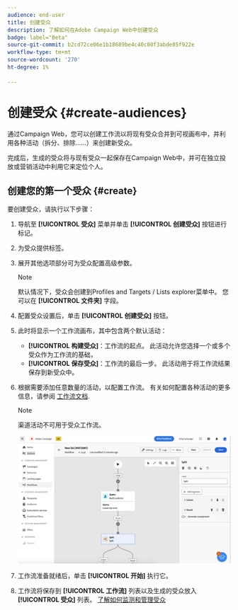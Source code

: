 ```yaml
---
audience: end-user
title: 创建受众
description: 了解如何在Adobe Campaign Web中创建受众
badge: label="Beta"
source-git-commit: b2cd72ce06e1b18689be4c40c80f3abde85f922e
workflow-type: tm+mt
source-wordcount: '270'
ht-degree: 1%

---
```



# 创建受众 {#create-audiences}

通过Campaign Web，您可以创建工作流以将现有受众合并到可视画布中，并利用各种活动（拆分、排除……）来创建新受众。

完成后，生成的受众将与现有受众一起保存在Campaign Web中，并可在独立投放或营销活动中利用它来定位个人。

## 创建您的第一个受众 {#create}

要创建受众，请执行以下步骤：

1. 导航至 **[!UICONTROL 受众]** 菜单并单击 **[!UICONTROL 创建受众]** 按钮进行标记。
1. 为受众提供标签。
1. 展开其他选项部分可为受众配置高级参数。

   >[!NOTE]
   >
   >默认情况下，受众会创建到Profiles and Targets / Lists explorer菜单中。 您可以在 **[!UICONTROL 文件夹]** 字段。

1. 配置受众设置后，单击 **[!UICONTROL 创建受众]** 按钮。

1. 此时将显示一个工作流画布，其中包含两个默认活动：

   * **[!UICONTROL 构建受众]**：工作流的起点。 此活动允许您选择一个或多个受众作为工作流的基础，
   * **[!UICONTROL 保存受众]**：工作流的最后一步。 此活动用于将工作流结果保存到新受众中。

1. 根据需要添加任意数量的活动，以配置工作流。 有关如何配置各种活动的更多信息，请参阅 [工作流文档](../workflows/activities/about-activities.md).

   >[!NOTE]
   >
   >渠道活动不可用于受众工作流。

   ![](assets/audience-creation-canvas.png)

1. 工作流准备就绪后，单击 **[!UICONTROL 开始]** 执行它。

1. 工作流将保存到 **[!UICONTROL 工作流]** 列表以及生成的受众放入 **[!UICONTROL 受众]** 列表。 [了解如何监测和管理受众](access-audiences.md)
